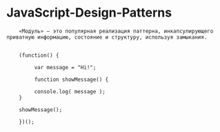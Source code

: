 # JavaScript-Design-Patterns

        «Модуль» — это популярная реализация паттерна, инкапсулирующего приватную информацию, состояние и структуру, используя замыкания.
        

        (function() {

             var message = "Hi!";

             function showMessage() {

             console.log( message );
        }

        showMessage();

        })();
